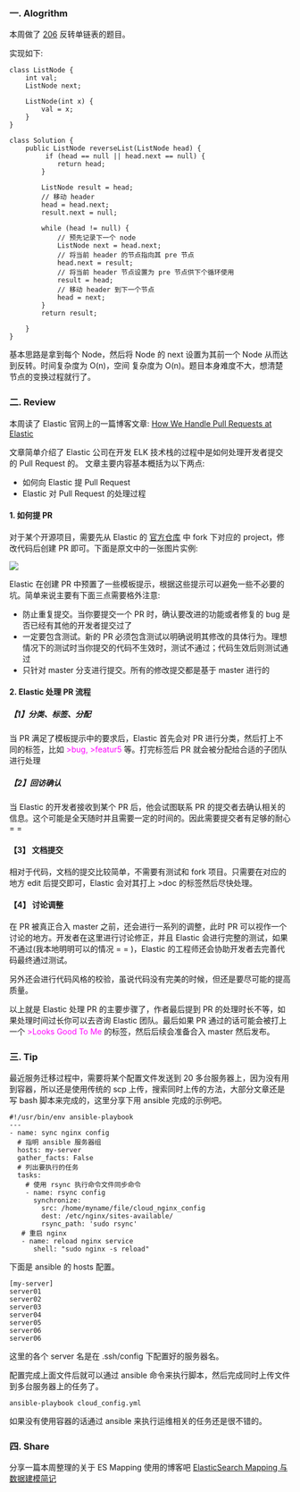 ### 一. Alogrithm
本周做了 [206](https://leetcode.com/problems/reverse-linked-list/submissions/) 反转单链表的题目。

实现如下: 
```
class ListNode {
    int val;
    ListNode next;

    ListNode(int x) {
        val = x;
    }
}

class Solution {
    public ListNode reverseList(ListNode head) {
    	 if (head == null || head.next == null) {
            return head;
        }

        ListNode result = head;
        // 移动 header
        head = head.next;
        result.next = null;

        while (head != null) {
            // 预先记录下一个 node
            ListNode next = head.next;
            // 将当前 header 的节点指向其 pre 节点
            head.next = result;
            // 将当前 header 节点设置为 pre 节点供下个循环使用
            result = head;
            // 移动 header 到下一个节点
            head = next;
        }
        return result;
    
    }
}
```

基本思路是拿到每个 Node，然后将 Node 的 next 设置为其前一个 Node 从而达到反转。时间复杂度为 O(n)，空间 复杂度为 O(n)。题目本身难度不大，想清楚节点的变换过程就行了。

### 二. Review

本周读了 Elastic 官网上的一篇博客文章: [How We Handle Pull Requests at Elastic](https://www.elastic.co/blog/how-we-handle-pull-requests-at-elastic)

文章简单介绍了 Elastic 公司在开发 ELK 技术栈的过程中是如何处理开发者提交的 Pull Request 的。
文章主要内容基本概括为以下两点:

- 如何向 Elastic 提 Pull Request
- Elastic 对 Pull Request 的处理过程

#### 1. 如何提 PR

对于某个开源项目，需要先从 Elastic 的 [官方仓库](https://github.com/elastic) 中 fork 下对应的 project，修改代码后创建 PR 即可。下面是原文中的一张图片实例:

![](https://lh5.googleusercontent.com/jqFQ_9-1qLywNsVoVueU5zIjB3uViVbQzSFRO1n2SQNZKzKxhgp7htJGIbC7z8XEeDbw0qgQHMlGd2AzHnwfMmxUbWhRSoICkANrsrczW9WsY6uSSxm2-305L4bdvPYWR1qUzzCd)

Elastic 在创建 PR 中预置了一些模板提示，根据这些提示可以避免一些不必要的坑。简单来说主要有下面三点需要格外注意:

- 防止重复提交。当你要提交一个 PR 时，确认要改进的功能或者修复的 bug 是否已经有其他的开发者提交过了
- 一定要包含测试。新的 PR 必须包含测试以明确说明其修改的具体行为。理想情况下的测试时当你提交的代码不生效时，测试不通过；代码生效后则测试通过
- 只针对 master 分支进行提交。所有的修改提交都是基于 master 进行的

#### 2. Elastic 处理 PR 流程

##### 【1】分类、标签、分配 
当 PR 满足了模板提示中的要求后，Elastic 首先会对 PR 进行分类，然后打上不同的标签，比如 <font color=#FF00FF>>bug, >featur5</font> 等。打完标签后 PR 就会被分配给合适的子团队进行处理


##### 【2】回访确认

当 Elastic 的开发者接收到某个 PR 后，他会试图联系 PR 的提交者去确认相关的信息。这个可能是全天随时并且需要一定的时间的。因此需要提交者有足够的耐心 = = 

#### 【3】 文档提交

相对于代码，文档的提交比较简单，不需要有测试和 fork 项目。只需要在对应的地方 edit 后提交即可，Elastic 会对其打上 >doc 的标签然后尽快处理。

#### 【4】 讨论调整

在 PR 被真正合入 master 之前，还会进行一系列的调整，此时 PR 可以视作一个讨论的地方。开发者在这里进行讨论修正，并且 Elastic 会进行完整的测试，如果不通过(我本地明明可以的情况 = = )，Elastic 的工程师还会协助开发者去完善代码最终通过测试。

另外还会进行代码风格的校验，虽说代码没有完美的时候，但还是要尽可能的提高质量。

以上就是 Elastic 处理 PR 的主要步骤了，作者最后提到 PR 的处理时长不等，如果处理时间过长你可以去咨询 Elastic 团队。最后如果 PR 通过的话可能会被打上一个  <font color="#FF00FF">>Looks Good To Me</font>  的标签，然后后续会准备合入 master 然后发布。





 
### 三. Tip

最近服务迁移过程中，需要将某个配置文件发送到 20 多台服务器上，因为没有用到容器，所以还是使用传统的 scp 上传，搜索同时上传的方法，大部分文章还是写 bash 脚本来完成的，这里分享下用 ansible 完成的示例吧。

```
#!/usr/bin/env ansible-playbook
---
- name: sync nginx config
  # 指明 ansible 服务器组
  hosts: my-server
  gather_facts: False
  # 列出要执行的任务
  tasks:
    # 使用 rsync 执行命令文件同步命令
    - name: rsync config
      synchronize:
        src: /home/myname/file/cloud_nginx_config
        dest: /etc/nginx/sites-available/
        rsync_path: 'sudo rsync'
   # 重启 nginx
   - name: reload nginx service
      shell: "sudo nginx -s reload"
```
下面是 ansible 的 hosts 配置。

```
[my-server]
server01
server02
server03
server04
server05
server06
server06
```

这里的各个 server 名是在 .ssh/config 下配置好的服务器名。

配置完成上面文件后就可以通过 ansible 命令来执行脚本，然后完成同时上传文件到多台服务器上的任务了。

```
ansible-playbook cloud_config.yml
```
如果没有使用容器的话通过 ansible 来执行运维相关的任务还是很不错的。

### 四. Share

分享一篇本周整理的关于 ES Mapping 使用的博客吧 [ElasticSearch Mapping 与数据建模简记](https://blog.csdn.net/Ahri_J/article/details/83037232)